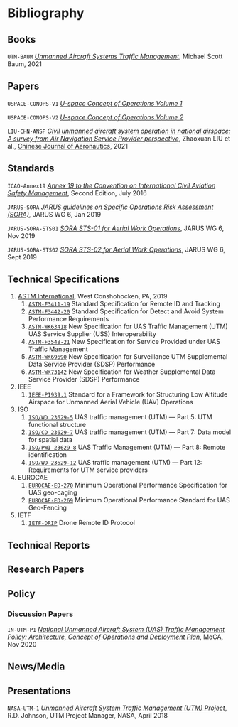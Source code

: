 # Bibliography

## Books

<a name="UTM-BAUM">`UTM-BAUM`</a> <a href="https://doi.org/10.1201/9781003124689" target="_blank">*Unmanned Aircraft Systems Traffic Management*</a>, Michael Scott Baum, 2021

## Papers

<a name="USPACE-CONOPS-V1">`USPACE-CONOPS-V1`</a> [*U-space Concept of Operations Volume 1*](https://www.sesarju.eu/sites/default/files/documents/u-space/CORUS%20ConOps%20vol1.pdf)

<a name="USPACE-CONOPS-V2">`USPACE-CONOPS-V2`</a> [*U-space Concept of Operations Volume 2*](https://www.sesarju.eu/sites/default/files/documents/u-space/CORUS%20ConOps%20vol2.pdf)

<a name="LIU-CHN-ANSP">`LIU-CHN-ANSP`</a> [*Civil unmanned aircraft system operation in national airspace: A survey from Air Navigation Service Provider perspective*](https://doi.org/10.1016/j.cja.2020.08.033), Zhaoxuan LIU et al., [Chinese Journal of Aeronautics](https://www.sciencedirect.com/science/journal/10009361), 2021

## Standards

<a name="ICAO-Annex19">`ICAO-Annex19`</a> [*Annex 19 to the Convention on International Civil Aviation Safety Management*](https://caainternational.com/wp-content/uploads/2018/05/AN19_2ed-publication.pdf), Second Edition, July 2016

<a name="JARUS-SORA">`JARUS-SORA`</a> [*JARUS guidelines on Specific Operations Risk Assessment (SORA)*](http://jarus-rpas.org/sites/jarus-rpas.org/files/jar_doc_06_jarus_sora_v2.0.pdf), JARUS WG 6, Jan 2019 

<a name="JARUS-SORA-STS01">`JARUS-SORA-STS01`</a> [*SORA STS-01 for Aerial Work Operations*](http://jarus-rpas.org/sites/jarus-rpas.org/files/jar_doc_6_sora_sts_01_edition1.1.pdf), JARUS WG 6, Nov 2019 

<a name="JARUS-SORA-STS02">`JARUS-SORA-STS02`</a> [*SORA STS-02 for Aerial Work Operations*](http://jarus-rpas.org/sites/jarus-rpas.org/files/jar_doc_6_sora_sts_02_edition1.0.pdf), JARUS WG 6, Sept 2019

## Technical Specifications

1.  [ASTM International](https://www.astm.org), West Conshohocken, PA, 2019
    1. <a name="ASTM-F3411-19" target="_blank" href="https://www.astm.org/Standards/F3411.htm">`ASTM-F3411-19`</a> Standard Specification for Remote ID and Tracking
    2. <a name="ASTM-F3442-20" target="_blank" href="https://www.astm.org/Standards/F3442.htm">`ASTM-F3442-20`</a> Standard Specification for Detect and Avoid System Performance Requirements
    3. <a name="ASTM-W63418" target="_blank" href="https://www.astm.org/DATABASE.CART/WORKITEMS/WK63418.htm">`ASTM-WK63418`</a> New Specification for UAS Traffic Management (UTM) UAS Service Supplier (USS) Interoperability
    4. <a name="ASTM-F3548-21" target="_blank" href="#">`ASTM-F3548-21`</a> New Specification for Service Provided under UAS Traffic Management
    5. <a name="ASTM-WK69690" target="_blank" href="https://www.astm.org/DATABASE.CART/WORKITEMS/WK69690.htm">`ASTM-WK69690`</a> New Specification for Surveillance UTM Supplemental Data Service Provider (SDSP) Performance
    6. <a name="ASTM-WK73142" target="_blank" href="https://www.astm.org/DATABASE.CART/WORKITEMS/WK73142.htm">`ASTM-WK73142`</a> New Specification for Weather Supplemental Data Service Provider (SDSP) Performance 						
2. IEEE
    1. <a href="https://sagroups.ieee.org/1939-1/" name="IEEE-P1939.1" target="_blank">`IEEE-P1939.1`</a> Standard for a Framework for Structuring Low Altitude Airspace for Unmanned Aerial Vehicle (UAV) Operations
3. ISO
    1. [`ISO/WD 23629-5`](https://www.iso.org/standard/78961.html) UAS traffic management (UTM) — Part 5: UTM functional structure
    2. [`ISO/CD 23629-7`](https://www.iso.org/standard/76973.html) UAS traffic management (UTM) — Part 7: Data model for spatial data
    3. [`ISO/PWI 23629-8`](https://www.iso.org/standard/80126.html) UAS Traffic Management (UTM) — Part 8: Remote identification
    4. [`ISO/WD 23629-12`](https://www.iso.org/standard/78962.html) UAS traffic management (UTM) — Part 12: Requirements for UTM service providers
4. EUROCAE
    1. <a href="https://www.eurocae.net/news/posts/2020/june/ed-270-minimum-operational-performance-specification-for-uas-geo-caging/" target="_blank" name="EUROCAE-ED-270">`EUROCAE-ED-270`</a> Minimum Operational Performance Specification for UAS geo-caging
    2. <a href="https://eurocae.net/news/posts/2020/june/ed-269-minimum-operational-performance-standard-for-uas-geo-fencing/" target="_blank" name="EUROCAE-ED-269">`EUROCAE-ED-269`</a> Minimum Operational Performance Standard for UAS Geo-Fencing
5. IETF
    1. <a href="https://datatracker.ietf.org/wg/drip/about/" target="_blank" name="IETF-DRIP">`IETF-DRIP`</a> Drone Remote ID Protocol

## Technical Reports

## Research Papers

## Policy

### Discussion Papers

<a name="IN-UTM-P1">`IN-UTM-P1`</a> <a href="https://www.civilaviation.gov.in/sites/default/files/National-UTM-Policy-Discussion-Draft-30-Nov-2020-updated.pdf" target="_blank">*National Unmanned Aircraft System (UAS) Traffic Management Policy: Architecture, Concept of Operations and Deployment Plan*</a>, MoCA, Nov 2020

## News/Media

## Presentations

<a name="NASA-UTM-1">`NASA-UTM-1`</a> [*Unmanned Aircraft System Traffic Management (UTM) Project*](https://ntrs.nasa.gov/api/citations/20180002542/downloads/20180002542.pdf), R.D. Johnson, UTM Project Manager, NASA, April 2018
